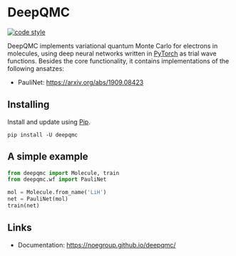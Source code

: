 # DeepQMC

[![code style](https://img.shields.io/badge/code%20style-black-202020.svg)](https://github.com/ambv/black)

DeepQMC implements variational quantum Monte Carlo for electrons in molecules, using deep neural networks written in [PyTorch](https://pytorch.org) as trial wave functions. Besides the core functionality, it contains implementations of the following ansatzes:

- PauliNet: https://arxiv.org/abs/1909.08423

## Installing

Install and update using [Pip](https://pip.pypa.io/en/stable/quickstart/).

```
pip install -U deepqmc
```

## A simple example

```python
from deepqmc import Molecule, train
from deepqmc.wf import PauliNet

mol = Molecule.from_name('LiH')
net = PauliNet(mol)
train(net)
```

## Links

- Documentation: https://noegroup.github.io/deepqmc/
